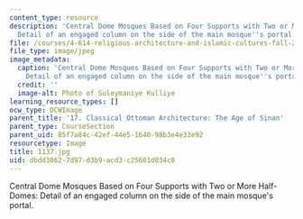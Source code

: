 ```yaml
---
content_type: resource
description: 'Central Dome Mosques Based on Four Supports with Two or More Half-Domes:
  Detail of an engaged column on the side of the main mosque''s portal.'
file: /courses/4-614-religious-architecture-and-islamic-cultures-fall-2002/dbdd38627d97d3b9acd3c25601d034c0_1137.jpg
file_type: image/jpeg
image_metadata:
  caption: 'Central Dome Mosques Based on Four Supports with Two or More Half-Domes:
    Detail of an engaged column on the side of the main mosque''s portal.'
  credit: ''
  image-alt: Photo of Suleymaniye Kulliye
learning_resource_types: []
ocw_type: OCWImage
parent_title: '17. Classical Ottoman Architecture: The Age of Sinan'
parent_type: CourseSection
parent_uid: 85f7a84c-42ef-44e5-1640-98b3e4e33e92
resourcetype: Image
title: 1137.jpg
uid: dbdd3862-7d97-d3b9-acd3-c25601d034c0
---
```

Central Dome Mosques Based on Four Supports with Two or More Half-Domes: Detail of an engaged column on the side of the main mosque's portal.

